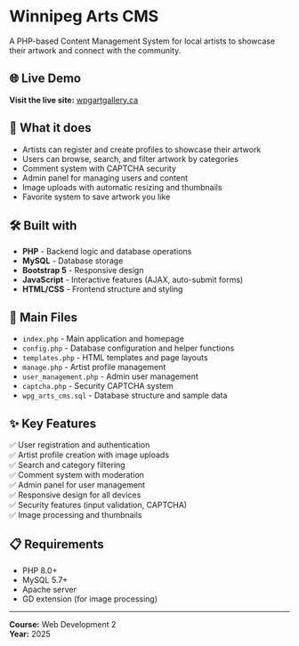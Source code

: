# Winnipeg Arts CMS

A PHP-based Content Management System for local artists to showcase their artwork and connect with the community.

## 🌐 Live Demo

**Visit the live site:** [wpgartgallery.ca](https://wpgartgallery.ca)

## 🎨 What it does

- Artists can register and create profiles to showcase their artwork
- Users can browse, search, and filter artwork by categories
- Comment system with CAPTCHA security
- Admin panel for managing users and content
- Image uploads with automatic resizing and thumbnails
- Favorite system to save artwork you like

## 🛠️ Built with

- **PHP** - Backend logic and database operations
- **MySQL** - Database storage
- **Bootstrap 5** - Responsive design
- **JavaScript** - Interactive features (AJAX, auto-submit forms)
- **HTML/CSS** - Frontend structure and styling

## 📁 Main Files

- `index.php` - Main application and homepage
- `config.php` - Database configuration and helper functions  
- `templates.php` - HTML templates and page layouts
- `manage.php` - Artist profile management
- `user_management.php` - Admin user management
- `captcha.php` - Security CAPTCHA system
- `wpg_arts_cms.sql` - Database structure and sample data

## ✨ Key Features

✅ User registration and authentication  
✅ Artist profile creation with image uploads  
✅ Search and category filtering  
✅ Comment system with moderation  
✅ Admin panel for user management  
✅ Responsive design for all devices  
✅ Security features (input validation, CAPTCHA)  
✅ Image processing and thumbnails  

## 📋 Requirements

- PHP 8.0+
- MySQL 5.7+
- Apache server
- GD extension (for image processing)

---

**Course:** Web Development 2  
**Year:** 2025